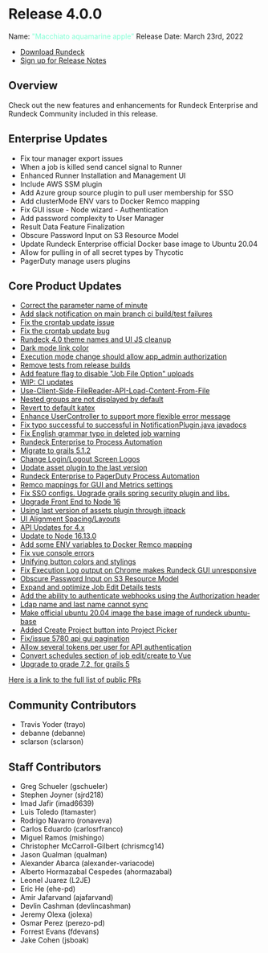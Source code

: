 # Release 4.0.0

Name: <span style="color: aquamarine"><span class="glyphicon glyphicon-apple"></span> "Macchiato aquamarine apple"</span>
Release Date: March 23rd, 2022

- [Download Rundeck](https://download.rundeck.com/)
- [Sign up for Release Notes](https://www.rundeck.com/release-notes-signup)

## Overview

Check out the new features and enhancements for Rundeck Enterprise and Rundeck Community included in this release.

## Enterprise Updates

* Fix tour manager export issues
* When a job is killed send cancel signal to Runner
* Enhanced Runner Installation and Management UI
* Include AWS SSM plugin
* Add Azure group source plugin to pull user membership for SSO
* Add clusterMode ENV vars to Docker Remco mapping
* Fix GUI issue - Node wizard - Authentication
* Add password complexity to User Manager
* Result Data Feature Finalization
* Obscure Password Input on S3 Resource Model
* Update Rundeck Enterprise official Docker base image to Ubuntu 20.04
* Allow for pulling in of all secret types by Thycotic
* PagerDuty manage users plugins


## Core Product Updates

* [Correct the parameter name of minute](https://github.com/rundeck/rundeck/pull/7586)
* [Add slack notification on main branch ci build/test failures](https://github.com/rundeck/rundeck/pull/7585)
* [Fix the crontab update issue](https://github.com/rundeck/rundeck/pull/7582)
* [Fix the crontab update bug](https://github.com/rundeck/rundeck/pull/7579)
* [Rundeck 4.0 theme names and UI JS cleanup](https://github.com/rundeck/rundeck/pull/7578)
* [Dark mode link color](https://github.com/rundeck/rundeck/pull/7576)
* [Execution mode change should allow app_admin authorization](https://github.com/rundeck/rundeck/pull/7574)
* [Remove tests from release builds](https://github.com/rundeck/rundeck/pull/7573)
* [Add feature flag to disable &quot;Job File Option&quot; uploads](https://github.com/rundeck/rundeck/pull/7569)
* [WIP: CI updates](https://github.com/rundeck/rundeck/pull/7568)
* [Use-Client-Side-FileReader-API-Load-Content-From-File](https://github.com/rundeck/rundeck/pull/7567)
* [Nested groups are not displayed by default](https://github.com/rundeck/rundeck/pull/7560)
* [Revert to default katex](https://github.com/rundeck/rundeck/pull/7559)
* [Enhance UserController to support more flexible error message](https://github.com/rundeck/rundeck/pull/7554)
* [Fix typo successful to successful in NotificationPlugin.java javadocs](https://github.com/rundeck/rundeck/pull/7550)
* [Fix English grammar typo in deleted job warning](https://github.com/rundeck/rundeck/pull/7548)
* [Rundeck Enterprise to Process Automation](https://github.com/rundeck/rundeck/pull/7540)
* [Migrate to grails 5.1.2](https://github.com/rundeck/rundeck/pull/7539)
* [Change Login/Logout Screen Logos](https://github.com/rundeck/rundeck/pull/7537)
* [Update asset plugin to the last version](https://github.com/rundeck/rundeck/pull/7534)
* [Rundeck Enterprise to PagerDuty Process Automation](https://github.com/rundeck/rundeck/pull/7533)
* [Remco mappings for GUI and Metrics settings](https://github.com/rundeck/rundeck/pull/7532)
* [Fix SSO configs. Upgrade grails spring security plugin and libs.](https://github.com/rundeck/rundeck/pull/7530)
* [Upgrade Front End to Node 16](https://github.com/rundeck/rundeck/pull/7526)
* [Using last version of assets plugin through jitpack](https://github.com/rundeck/rundeck/pull/7525)
* [UI Alignment Spacing/Layouts](https://github.com/rundeck/rundeck/pull/7524)
* [API Updates for 4.x](https://github.com/rundeck/rundeck/pull/7523)
* [Update to Node 16.13.0](https://github.com/rundeck/rundeck/pull/7522)
* [Add some ENV variables to Docker Remco mapping](https://github.com/rundeck/rundeck/pull/7519)
* [Fix vue console errors](https://github.com/rundeck/rundeck/pull/7512)
* [Unifying button colors and stylings](https://github.com/rundeck/rundeck/pull/7509)
* [Fix Execution Log output on Chrome makes Rundeck GUI unresponsive](https://github.com/rundeck/rundeck/pull/7508)
* [Obscure Password Input on S3 Resource Model](https://github.com/rundeck/rundeck/pull/7503)
* [Expand and optimize Job Edit Details tests](https://github.com/rundeck/rundeck/pull/7498)
* [Add the ability to authenticate webhooks using the Authorization header](https://github.com/rundeck/rundeck/pull/7495)
* [Ldap name and last name cannot sync](https://github.com/rundeck/rundeck/pull/7493)
* [Make official ubuntu 20.04 image the base image of rundeck ubuntu-base ](https://github.com/rundeck/rundeck/pull/7486)
* [Added Create Project button into Project Picker](https://github.com/rundeck/rundeck/pull/7481)
* [Fix/issue 5780 api gui pagination](https://github.com/rundeck/rundeck/pull/7479)
* [Allow several tokens per user for API authentication](https://github.com/rundeck/rundeck/pull/7411)
* [Convert schedules section of job edit/create to Vue](https://github.com/rundeck/rundeck/pull/7394)
* [Upgrade to grade 7.2, for grails 5](https://github.com/rundeck/rundeck/pull/7333)

[Here is a link to the full list of public PRs](https://github.com/rundeck/rundeck/pulls?q=is%3Apr+milestone%3A4.0.0+is%3Aclosed)

## Community Contributors

* Travis Yoder (trayo)
* debanne (debanne)
* sclarson (sclarson)

## Staff Contributors

* Greg Schueler (gschueler)
* Stephen Joyner (sjrd218)
* Imad Jafir (imad6639)
* Luis Toledo (ltamaster)
* Rodrigo Navarro (ronaveva)
* Carlos Eduardo (carlosrfranco)
* Miguel Ramos (mishingo)
* Christopher McCarroll-Gilbert (chrismcg14)
* Jason Qualman (qualman)
* Alexander Abarca (alexander-variacode)
* Alberto Hormazabal Cespedes (ahormazabal)
* Leonel Juarez (L2JE)
* Eric He (ehe-pd)
* Amir Jafarvand (ajafarvand)
* Devlin Cashman (devlincashman)
* Jeremy Olexa (jolexa)
* Osmar Perez (perezo-pd)
* Forrest Evans (fdevans)
* Jake Cohen (jsboak)
